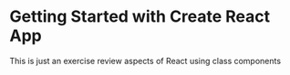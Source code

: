 # Getting Started with Create React App

This is just an exercise review aspects of React using class components



